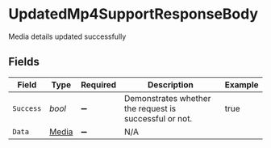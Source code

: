 # UpdatedMp4SupportResponseBody

Media details updated successfully


## Fields

| Field                                                  | Type                                                   | Required                                               | Description                                            | Example                                                |
| ------------------------------------------------------ | ------------------------------------------------------ | ------------------------------------------------------ | ------------------------------------------------------ | ------------------------------------------------------ |
| `Success`                                              | *bool*                                                 | :heavy_minus_sign:                                     | Demonstrates whether the request is successful or not. | true                                                   |
| `Data`                                                 | [Media](../../Models/Components/Media.md)              | :heavy_minus_sign:                                     | N/A                                                    |                                                        |